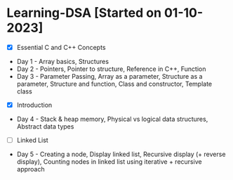 # Learning-DSA [Started on 01-10-2023]
- [X] Essential C and C++ Concepts
- Day 1 - Array basics, Structures
- Day 2 - Pointers, Pointer to structure, Reference in C++, Function
- Day 3 - Parameter Passing, Array as a parameter, Structure as a parameter, Structure and function, Class and constructor, Template class
- [X] Introduction
- Day 4 - Stack & heap memory, Physical vs logical data structures, Abstract data types
- [ ] Linked List
- Day 5 - Creating a node, Display linked list, Recursive display (+ reverse display), Counting nodes in linked list using iterative + recursive approach
